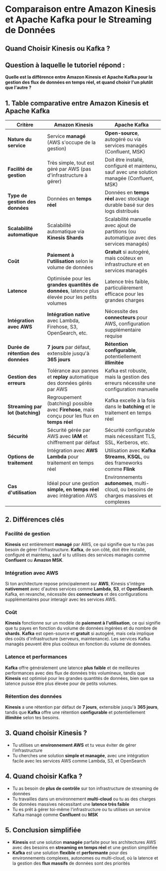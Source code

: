 # Comparaison entre Amazon Kinesis et Apache Kafka pour le Streaming de Données  
## Quand Choisir Kinesis ou Kafka ?

## Question à laquelle le tutoriel répond :

**Quelle est la différence entre Amazon Kinesis et Apache Kafka pour la gestion des flux de données en temps réel, et quand choisir l'un plutôt que l'autre ?**

## 1. Table comparative entre Amazon Kinesis et Apache Kafka

| **Critère**                      | **Amazon Kinesis**                          | **Apache Kafka**                              |
|----------------------------------|---------------------------------------------|-----------------------------------------------|
| **Nature du service**            | Service **managé** (AWS s'occupe de la gestion) | **Open-source**, autogéré ou via services managés (Confluent, MSK) |
| **Facilité de gestion**          | Très simple, tout est géré par AWS (pas d'infrastructure à gérer) | Doit être installé, configuré et maintenu, sauf avec une solution managée (Confluent, MSK) |
| **Type de gestion des données**  | Données en **temps réel** | Données en **temps réel** avec stockage durable basé sur des logs distribués |
| **Scalabilité automatique**      | Scalabilité automatique via **Kinesis Shards** | Scalabilité manuelle avec ajout de partitions (ou automatique avec des services managés) |
| **Coût**                         | **Paiement à l'utilisation** selon le volume de données | **Gratuit** si autogéré, mais coûteux en infrastructure et en services managés |
| **Latence**                      | Optimisée pour les **grandes quantités de données**, latence plus élevée pour les petits volumes | Latence très faible, particulièrement efficace pour les grandes charges |
| **Intégration avec AWS**         | **Intégration native** avec Lambda, Firehose, S3, OpenSearch, etc. | Nécessite des **connecteurs** pour AWS, configuration supplémentaire requise |
| **Durée de rétention des données** | **7 jours** par défaut, extensible jusqu'à **365 jours** | **Rétention configurable**, potentiellement **illimitée** |
| **Gestion des erreurs**          | Tolérance aux pannes et **replay** automatique des données gérés par AWS | Kafka est robuste, mais la gestion des erreurs nécessite une configuration manuelle |
| **Streaming par lot (batching)** | Regroupement (batching) possible avec **Firehose**, mais conçu pour les flux en **temps réel** | Kafka excelle à la fois dans le **batching** et le traitement en temps réel |
| **Sécurité**                     | Sécurité gérée par AWS avec **IAM** et chiffrement par défaut | Sécurité configurable mais nécessitant TLS, SSL, Kerberos, etc. |
| **Options de traitement**        | Intégration avec **AWS Lambda** pour traitement en temps réel | Utilisation avec **Kafka Streams**, **KSQL**, ou des frameworks comme **Flink** |
| **Cas d'utilisation**            | Idéal pour une gestion **simple, en temps réel** avec intégration AWS | Environnements **autonomes**, multi-cloud, ou besoins de charges massives et complexes |

## 2. Différences clés

### Facilité de gestion  
**Kinesis** est entièrement **managé** par AWS, ce qui signifie que tu n’as pas besoin de gérer l’infrastructure. **Kafka**, de son côté, doit être installé, configuré et maintenu, sauf si tu utilises des services managés comme **Confluent** ou **Amazon MSK**.

### Intégration avec AWS  
Si ton architecture repose principalement sur **AWS**, Kinesis s'intègre **nativement** avec d'autres services comme **Lambda**, **S3**, et **OpenSearch**. Kafka, en revanche, nécessite des **connecteurs** et des configurations supplémentaires pour interagir avec les services AWS.

### Coût  
**Kinesis** fonctionne sur un modèle de **paiement à l'utilisation**, ce qui signifie que tu payes en fonction du volume de données ingérées et du nombre de **shards**. **Kafka** est open-source et **gratuit** si autogéré, mais cela implique des coûts d'infrastructure (serveurs, maintenance). Les services Kafka managés peuvent être plus coûteux en fonction du volume de données.

### Latence et performances  
**Kafka** offre généralement une latence **plus faible** et de meilleures performances avec des flux de données très volumineux, tandis que **Kinesis** est optimisé pour les grandes quantités de données, bien que sa latence puisse être plus élevée pour de petits volumes.

### Rétention des données  
**Kinesis** a une rétention par défaut de **7 jours**, extensible jusqu'à **365 jours**, tandis que **Kafka** offre une rétention **configurable** et potentiellement **illimitée** selon tes besoins.

## 3. Quand choisir Kinesis ?

- Tu utilises un **environnement AWS** et tu veux éviter de gérer l’infrastructure  
- Tu cherches une solution **simple et managée**, avec une intégration facile avec les services AWS comme Lambda, S3, et OpenSearch

## 4. Quand choisir Kafka ?

- Tu as besoin de **plus de contrôle** sur ton infrastructure de streaming de données  
- Tu travailles dans un environnement **multi-cloud** ou tu as des charges de données massives nécessitant une **latence très faible**  
- Tu es prêt à gérer toi-même l'infrastructure ou tu utilises un service Kafka managé comme **Confluent** ou **MSK**

## 5. Conclusion simplifiée

- **Kinesis** est une solution **managée** parfaite pour les architectures AWS avec des besoins en **streaming en temps réel** et une gestion simplifiée  
- **Kafka** est une solution **flexible** et **performante** pour des environnements complexes, autonomes ou multi-cloud, où la latence et la gestion des **flux massifs** de données sont des priorités
